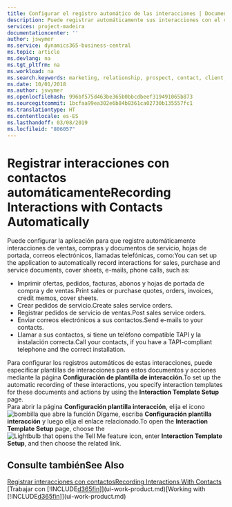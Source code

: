 ```yaml
---
title: Configurar el registro automático de las interacciones | Documentos de Microsoft
description: Puede registrar automáticamente sus interacciones con el cliente, por ejemplo, para ventas, compras y documentos de servicio o llamadas telefónicas.
services: project-madeira
documentationcenter: ''
author: jswymer
ms.service: dynamics365-business-central
ms.topic: article
ms.devlang: na
ms.tgt_pltfrm: na
ms.workload: na
ms.search.keywords: marketing, relationship, prospect, contact, client, customer
ms.date: 10/01/2018
ms.author: jswymer
ms.openlocfilehash: 996bf575d463be365b0bbcdbeef319491065b873
ms.sourcegitcommit: 1bcfaa99ea302e6b84b8361ca02730b135557fc1
ms.translationtype: HT
ms.contentlocale: es-ES
ms.lasthandoff: 03/08/2019
ms.locfileid: "806057"
---
```

# <a name="recording-interactions-with-contacts-automatically"></a><span data-ttu-id="eb518-103">Registrar interacciones con contactos automáticamente</span><span class="sxs-lookup"><span data-stu-id="eb518-103">Recording Interactions with Contacts Automatically</span></span>
<span data-ttu-id="eb518-104">Puede configurar la aplicación para que registre automáticamente interacciones de ventas, compras y documentos de servicio, hojas de portada, correos electrónicos, llamadas telefónicas, como:</span><span class="sxs-lookup"><span data-stu-id="eb518-104">You can set up the application to automatically record interactions for sales, purchase and service documents, cover sheets, e-mails, phone calls, such as:</span></span>

* <span data-ttu-id="eb518-105">Imprimir ofertas, pedidos, facturas, abonos y hojas de portada de compra y de ventas.</span><span class="sxs-lookup"><span data-stu-id="eb518-105">Print sales or purchase quotes, orders, invoices, credit memos, cover sheets.</span></span>
* <span data-ttu-id="eb518-106">Crear pedidos de servicio.</span><span class="sxs-lookup"><span data-stu-id="eb518-106">Create sales service orders.</span></span>
* <span data-ttu-id="eb518-107">Registrar pedidos de servicio de ventas.</span><span class="sxs-lookup"><span data-stu-id="eb518-107">Post sales service orders.</span></span>
* <span data-ttu-id="eb518-108">Enviar correos electrónicos a sus contactos.</span><span class="sxs-lookup"><span data-stu-id="eb518-108">Send e-mails to your contacts.</span></span>
* <span data-ttu-id="eb518-109">Llamar a sus contactos, si tiene un teléfono compatible TAPI y la instalación correcta.</span><span class="sxs-lookup"><span data-stu-id="eb518-109">Call your contacts, if you have a TAPI-compliant telephone and the correct installation.</span></span>

<span data-ttu-id="eb518-110">Para configurar los registros automáticos de estas interacciones, puede especificar plantillas de interacciones para estos documentos y acciones mediante la página **Configuración de plantilla de interacción**.</span><span class="sxs-lookup"><span data-stu-id="eb518-110">To set up the automatic recording of these interactions, you specify interaction templates for these documents and actions by using the **Interaction Template Setup** page.</span></span>  
<span data-ttu-id="eb518-111">Para abrir la página **Configuración plantilla interacción**, elija el icono ![bombilla que abre la función Dígame](media/ui-search/search_small.png "Dígame que desea hacer"), escriba **Configuración plantilla interacción** y luego elija el enlace relacionado.</span><span class="sxs-lookup"><span data-stu-id="eb518-111">To open the **Interaction Template Setup** page, choose the ![Lightbulb that opens the Tell Me feature](media/ui-search/search_small.png "Tell me what you want to do") icon, enter **Interaction Template Setup**, and then choose the related link.</span></span>

## <a name="see-also"></a><span data-ttu-id="eb518-112">Consulte también</span><span class="sxs-lookup"><span data-stu-id="eb518-112">See Also</span></span>
[<span data-ttu-id="eb518-113">Registrar interacciones con contactos</span><span class="sxs-lookup"><span data-stu-id="eb518-113">Recording Interactions With Contacts</span></span>](marketing-interactions.md)  
<span data-ttu-id="eb518-114">[Trabajar con [!INCLUDE[d365fin](includes/d365fin_md.md)]](ui-work-product.md)</span><span class="sxs-lookup"><span data-stu-id="eb518-114">[Working with [!INCLUDE[d365fin](includes/d365fin_md.md)]](ui-work-product.md)</span></span>  

